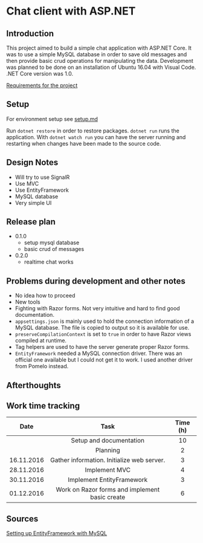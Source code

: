 # Chat client with ASP.NET

## Introduction

This project aimed to build a simple chat application with ASP.NET Core. It was to use a simple MySQL database in order to save old messages and then provide basic crud operations for manipulating the data. Development was planned to be done on an installation of Ubuntu 16.04 with Visual Code. .NET Core version was 1.0.

[Requirements for the project](http://student.labranet.jamk.fi/~salesa/iio13200/harjtyoarviointi.htm)

## Setup

For environment setup see [setup.md](./setup.md)

Run `dotnet restore` in order to restore packages. `dotnet run` runs the application. With `dotnet watch run` you can have the server running and restarting when changes have been made to the source code.

## Design Notes

- Will try to use SignalR
- Use MVC
- Use EntityFramework
- MySQL database
- Very simple UI

## Release plan

- 0.1.0
  - setup mysql database
  - basic crud of messages
- 0.2.0
  - realtime chat works

## Problems during development and other notes

- No idea how to proceed
- New tools
- Fighting with Razor forms. Not very intuitive and hard to find good documentation.
- `appsettings.json` is mainly used to hold the connection information of a MySQL database. The file is copied to output so it is available for use.
- `preserveCompilationContext` is set to `true` in order to have Razor views compiled at runtime.
- Tag helpers are used to have the server generate proper Razor forms.
- `EntityFramework` needed a MySQL connection driver. There was an official one available but I could not get it to work. I used another driver from Pomelo instead.

## Afterthoughts

## Work time tracking

| Date | Task | Time (h) |
| :---: | :---: | :---: |
| | Setup and documentation | 10 |
| | Planning | 2 |
| 16.11.2016 | Gather information. Initialize web server. | 3 |
| 28.11.2016 | Implement MVC | 4 |
| 30.11.2016 | Implement EntityFramework | 3 |
| 01.12.2016 | Work on Razor forms and implement basic create | 6 |

## Sources

[Setting up EntityFramework with MySQL](http://insidemysql.com/howto-starting-with-mysql-ef-core-provider-and-connectornet-7-0-4/)
